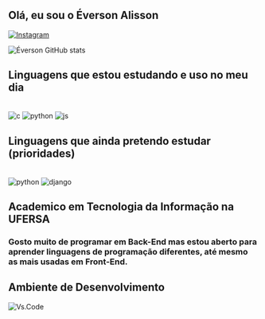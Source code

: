 
## Olá, eu sou o Éverson Alisson

[![Instagram](https://img.shields.io/badge/Instagram-E4405F?style=for-the-badge&logo=instagram&logoColor=white)](https://instagram.com/everson.alisson_?igshid%253DNTc4MTIwNjQ2YQ%253D%253D)

![Éverson GitHub stats](https://github-readme-stats.vercel.app/api?username=Everson-Alisson&show_icons=true&theme=tokyonight)

## Linguagens que estou estudando e uso no meu dia

<div style="display: inline_block"><br/>
<img align="center" alt="c" src="https://img.shields.io/badge/C-00599C?style=for-the-badge&logo=c&logoColor=white" />
<img align="center" alt="python" src="https://img.shields.io/badge/Python-14354C?style=for-the-badge&logo=python&logoColor=white" />
<img align="center" alt="js" src="https://img.shields.io/badge/JavaScript-323330?style=for-the-badge&logo=javascript&logoColor=F7DF1E" />
</div/br>

## Linguagens que ainda pretendo estudar (prioridades)

<div style="display: inline_block"><br/>
<img align="center" alt="python" src="https://img.shields.io/badge/Python-14354C?style=for-the-badge&logo=python&logoColor=white" />
<img align="center" alt="django" src="https://img.shields.io/badge/Django-092E20?style=for-the-badge&logo=django&logoColor=white" />
</div/br>

## Academico em Tecnologia da Informação na UFERSA 
### Gosto muito de programar em Back-End mas estou aberto para aprender linguagens de programação diferentes, até mesmo as mais usadas em Front-End.

## Ambiente de Desenvolvimento
 
![Vs.Code](https://img.shields.io/badge/Visual_Studio_Code-0078D4?style=for-the-badge&logo=visual%20studio%20code&logoColor=white)
